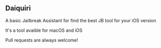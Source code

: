 ## Daiquiri

A basic Jailbreak Assistant for find the best JB tool for your iOS version

It's a tool avaible for macOS and iOS

Pull requests are always welcome!
